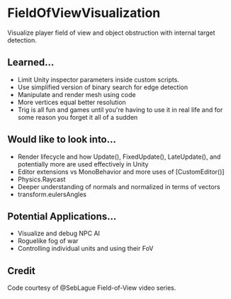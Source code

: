 # FieldOfViewVisualization
Visualize player field of view and object obstruction with internal target detection.


## Learned...
- Limit Unity inspector parameters inside custom scripts.
- Use simplified version of binary search for edge detection
- Manipulate and render mesh using code
- More vertices equal better resolution
- Trig is all fun and games until you're having to use it in real life and for some reason you forget it all of a sudden


## Would like to look into...
- Render lifecycle and how Update(), FixedUpdate(), LateUpdate(), and potentially more are used effectively in Unity
- Editor extensions vs MonoBehavior and more uses of [CustomEditor()]
- Physics.Raycast
- Deeper understanding of normals and normalized in terms of vectors
- transform.eulersAngles


## Potential Applications...
- Visualize and debug NPC AI
- Roguelike fog of war
- Controlling individual units and using their FoV


## Credit
Code courtesy of @SebLague Field-of-View video series.
